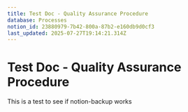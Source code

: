 ```yaml
---
title: Test Doc - Quality Assurance Procedure
database: Processes
notion_id: 23880979-7b42-800a-87b2-e160db9d0cf3
last_updated: 2025-07-27T19:14:21.314Z
---
```


# Test Doc - Quality Assurance Procedure


This is a test to see if notion-backup works

